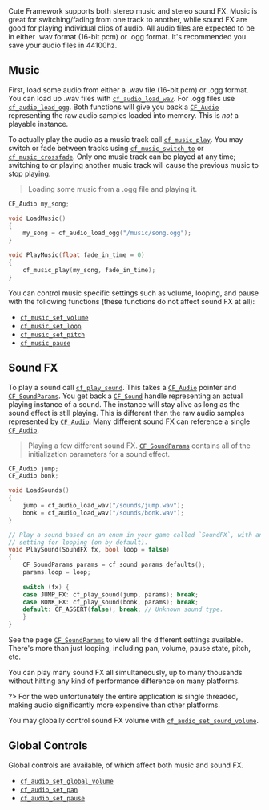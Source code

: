 [](../header.md ':include')

<br>

Cute Framework supports both stereo music and stereo sound FX. Music is great for switching/fading from one track to another, while sound FX are good for playing individual clips of audio. All audio files are expected to be in either .wav format (16-bit pcm) or .ogg format. It's recommended you save your audio files in 44100hz.

## Music

First, load some audio from either a .wav file (16-bit pcm) or .ogg format. You can load up .wav files with [`cf_audio_load_wav`](https://randygaul.github.io/cute_framework/#/audio/cf_audio_load_wav). For .ogg files use [`cf_audio_load_ogg`](https://randygaul.github.io/cute_framework/#/audio/cf_audio_load_ogg). Both functions will give you back a [`CF_Audio`](https://randygaul.github.io/cute_framework/#/audio/cf_audio) representing the raw audio samples loaded into memory. This is _not_ a playable instance.

To actually play the audio as a music track call [`cf_music_play`](https://randygaul.github.io/cute_framework/#/audio/cf_music_play). You may switch or fade between tracks using [`cf_music_switch_to`](https://randygaul.github.io/cute_framework/#/audio/cf_music_switch_to) or [`cf_music_crossfade`](https://randygaul.github.io/cute_framework/#/audio/cf_music_crossfade). Only one music track can be played at any time; switching to or playing another music track will cause the previous music to stop playing.

> Loading some music from a .ogg file and playing it.

```cpp
CF_Audio my_song;

void LoadMusic()
{
	my_song = cf_audio_load_ogg("/music/song.ogg");
}

void PlayMusic(float fade_in_time = 0)
{
	cf_music_play(my_song, fade_in_time);
}
```

You can control music specific settings such as volume, looping, and pause with the following functions (these functions do not affect sound FX at all):

- [`cf_music_set_volume`](https://randygaul.github.io/cute_framework/#/audio/cf_music_set_volume)
- [`cf_music_set_loop`](https://randygaul.github.io/cute_framework/#/audio/cf_music_set_loop)
- [`cf_music_set_pitch`](https://randygaul.github.io/cute_framework/#/audio/cf_music_set_pitch)
- [`cf_music_pause`](https://randygaul.github.io/cute_framework/#/audio/cf_music_pause)

## Sound FX

To play a sound call [`cf_play_sound`](https://randygaul.github.io/cute_framework/#/audio/cf_play_sound). This takes a [`CF_Audio`](https://randygaul.github.io/cute_framework/#/audio/cf_audio) pointer and [`CF_SoundParams`](https://randygaul.github.io/cute_framework/#/audio/cf_soundparams). You get back a [`CF_Sound`](https://randygaul.github.io/cute_framework/#/audio/cf_sound) handle representing an actual playing instance of a sound. The instance will stay alive as long as the sound effect is still playing. This is different than the raw audio samples represented by [`CF_Audio`](https://randygaul.github.io/cute_framework/#/audio/cf_audio). Many different sound FX can reference a single [`CF_Audio`](https://randygaul.github.io/cute_framework/#/audio/cf_audio).

> Playing a few different sound FX. [`CF_SoundParams`](https://randygaul.github.io/cute_framework/#/audio/cf_soundparams) contains all of the initialization parameters for a sound effect.

```cpp
CF_Audio jump;
CF_Audio bonk;

void LoadSounds()
{
	jump = cf_audio_load_wav("/sounds/jump.wav");
	bonk = cf_audio_load_wav("/sounds/bonk.wav");
}

// Play a sound based on an enum in your game called `SoundFX`, with an optional
// setting for looping (on by default).
void PlaySound(SoundFX fx, bool loop = false)
{
	CF_SoundParams params = cf_sound_params_defaults();
	params.loop = loop;
	
	switch (fx) {
	case JUMP_FX: cf_play_sound(jump, params); break;
	case BONK_FX: cf_play_sound(bonk, params); break;
	default: CF_ASSERT(false); break; // Unknown sound type.
	}
}
```

See the page [`CF_SoundParams`](https://randygaul.github.io/cute_framework/#/audio/cf_soundparams) to view all the different settings available. There's more than just looping, including pan, volume, pause state, pitch, etc.

You can play many sound FX all simultaneously, up to many thousands without hitting any kind of performance difference on many platforms.

?> For the web unfortunately the entire application is single threaded, making audio significantly more expensive than other platforms.

You may globally control sound FX volume with [`cf_audio_set_sound_volume`](https://randygaul.github.io/cute_framework/#/audio/cf_audio_set_sound_volume).

## Global Controls

Global controls are available, of which affect both music and sound FX.

- [`cf_audio_set_global_volume`](https://randygaul.github.io/cute_framework/#/audio/cf_audio_set_global_volume)
- [`cf_audio_set_pan`](https://randygaul.github.io/cute_framework/#/audio/cf_audio_set_pan)
- [`cf_audio_set_pause`](https://randygaul.github.io/cute_framework/#/audio/cf_audio_set_pause)
